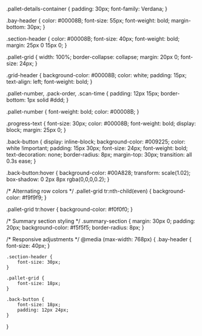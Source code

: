 .pallet-details-container {
    padding: 30px;
    font-family: Verdana;
}

.bay-header {
    color: #00008B;
    font-size: 55px;
    font-weight: bold;
    margin-bottom: 30px;
}

.section-header {
    color: #00008B;
    font-size: 40px;
    font-weight: bold;
    margin: 25px 0 15px 0;
}

.pallet-grid {
    width: 100%;
    border-collapse: collapse;
    margin: 20px 0;
    font-size: 24px;
}

.grid-header {
    background-color: #00008B;
    color: white;
    padding: 15px;
    text-align: left;
    font-weight: bold;
}

.pallet-number, .pack-order, .scan-time {
    padding: 12px 15px;
    border-bottom: 1px solid #ddd;
}

.pallet-number {
    font-weight: bold;
    color: #00008B;
}

.progress-text {
    font-size: 30px;
    color: #00008B;
    font-weight: bold;
    display: block;
    margin: 25px 0;
}

.back-button {
    display: inline-block;
    background-color: #009225;
    color: white !important;
    padding: 15px 30px;
    font-size: 24px;
    font-weight: bold;
    text-decoration: none;
    border-radius: 8px;
    margin-top: 30px;
    transition: all 0.3s ease;
}

.back-button:hover {
    background-color: #00A828;
    transform: scale(1.02);
    box-shadow: 0 2px 8px rgba(0,0,0,0.2);
}

/* Alternating row colors */
.pallet-grid tr:nth-child(even) {
    background-color: #f9f9f9;
}

.pallet-grid tr:hover {
    background-color: #f0f0f0;
}

/* Summary section styling */
.summary-section {
    margin: 30px 0;
    padding: 20px;
    background-color: #f5f5f5;
    border-radius: 8px;
}

/* Responsive adjustments */
@media (max-width: 768px) {
    .bay-header {
        font-size: 40px;
    }
    
    .section-header {
        font-size: 30px;
    }
    
    .pallet-grid {
        font-size: 18px;
    }
    
    .back-button {
        font-size: 18px;
        padding: 12px 24px;
    }
}
